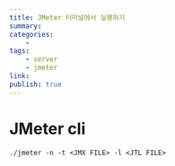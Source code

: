 ```yaml
---
title: JMeter 터미널에서 실행하기
summary: 
categories:
    - 
tags:
    - server
    - jmeter
link: 
publish: true
---
```


# JMeter cli

```shell
./jmeter -n -t <JMX FILE> -l <JTL FILE>
```
